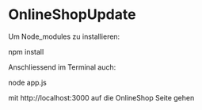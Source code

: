 # OnlineShopUpdate

Um Node_modules zu installieren:

npm install

Anschliessend im Terminal auch:

node app.js

mit http://localhost:3000 auf die OnlineShop Seite gehen
